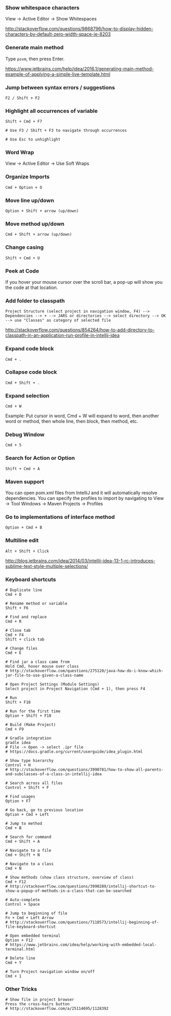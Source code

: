### Show whitespace characters
View -> Active Editor -> Show Whitespaces

http://stackoverflow.com/questions/9868796/how-to-display-hidden-characters-by-default-zero-width-space-ie-8203


### Generate main method
Type `psvm`, then press Enter.

https://www.jetbrains.com/help/idea/2016.1/generating-main-method-example-of-applying-a-simple-live-template.html


### Jump between syntax errors / suggestions
```
F2 / Shift + F2
```


### Highlight all occurrences of variable
```
Shift + Cmd + F7

# Use F3 / Shift + F3 to navigate through occurrences

# Use Esc to unhighlight
```


### Word Wrap
View -> Active Editor -> Use Soft Wraps


### Organize Imports
```
Cmd + Option + O
```


### Move line up/down
```
Option + Shift + arrow (up/down)
```


### Move method up/down
```
Cmd + Shift + arrow (up/down)
```


### Change casing
```
Shift + Cmd + U
```


### Peek at Code
If you hover your mouse cursor over the scroll bar, a pop-up will show you the code at that location.


### Add folder to classpath
```
Project Structure (select project in navigation window, F4) --> Dependencies --> + --> JARS or directories --> select directory --> OK --> use "Classes" as category of selected file
```
http://stackoverflow.com/questions/854264/how-to-add-directory-to-classpath-in-an-application-run-profile-in-intellij-idea


### Expand code block
```
Cmd + .
```


### Collapse code block
```
Cmd + Shift + .
```


### Expand selection
```
Cmd + W
```
Example: Put cursor in word, Cmd + W will expand to word, then another word or method, then whole line, then block, then method, etc.


### Debug Window
```
Cmd + 5
```


### Search for Action or Option
```
Shift + Cmd + A
```


### Maven support
You can open pom.xml files from IntelliJ and it will automatically resolve dependencies. You can specify the profiles to import by navigating to View -> Tool Windows -> Maven Projects -> Profiles


### Go to implementations of interface method
```
Option + Cmd + B
```


### Multiline edit
```
Alt + Shift + Click
```
http://blog.jetbrains.com/idea/2014/03/intellij-idea-13-1-rc-introduces-sublime-text-style-multiple-selections/


### Keyboard shortcuts

```
# Duplicate line
Cmd + D

# Rename method or variable
Shift + F6

# Find and replace
Cmd + R

# Close tab
Cmd + F4
Shift + click tab

# Change files
Cmd + E

# Find jar a class came from
Hold Cmd, hover mouse over class
# http://stackoverflow.com/questions/275120/java-how-do-i-know-which-jar-file-to-use-given-a-class-name

# Open Project Settings (Module Settings)
Select project in Project Navigation (Cmd + 1), then press F4

# Run
Shift + F10

# Run for the first time
Option + Shift + F10

# Build (Make Project)
Cmd + F9

# Gradle integration
gradle idea
# File -> Open -> select .ipr file
# https://docs.gradle.org/current/userguide/idea_plugin.html

# Show type hierarchy
Control + H
# http://stackoverflow.com/questions/3990781/how-to-show-all-parents-and-subclasses-of-a-class-in-intellij-idea

# Search across all files
Control + Shift + F

# Find usages
Option + F7

# Go back, go to previous location
Option + Cmd + Left

# Jump to method
Cmd + B

# Search for command
Cmd + Shift + A

# Navigate to a file
Cmd + Shift + N

# Navigate to a class
Cmd + N

# Show methods (show class structure, overview of class)
Cmd + F12
# http://stackoverflow.com/questions/3990289/intellij-shortcut-to-show-a-popup-of-methods-in-a-class-that-can-be-searched

# Auto-complete
Control + Space

# Jump to beginning of file
Fn + Cmd + Left Arrow
# http://stackoverflow.com/questions/7110573/intellij-beginning-of-file-keyboard-shortcut

# Open embedded terminal
Option + F12
# https://www.jetbrains.com/idea/help/working-with-embedded-local-terminal.html

# Delete line
Cmd + Y

# Turn Project navigation window on/off
Cmd + 1
```

### Other Tricks
```
# Show file in project browser
Press the cross-hairs button
# http://stackoverflow.com/a/25114695/1128392
```